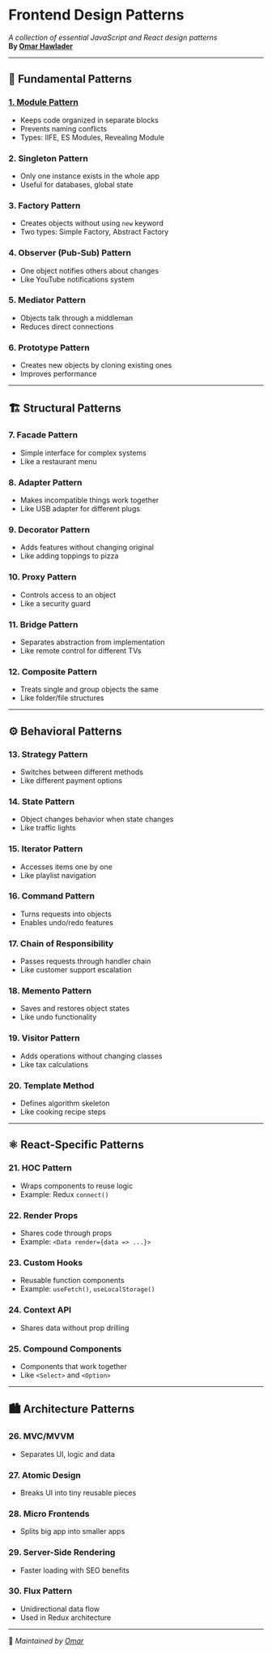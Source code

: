 # Frontend Design Patterns  
*A collection of essential JavaScript and React design patterns*  
**By [Omar Hawlader](https://github.com/omorhawlader)**  

---

## 🧩 Fundamental Patterns  

### [1. **Module Pattern**](patterns/01-module-pattern/README.md)  
- Keeps code organized in separate blocks  
- Prevents naming conflicts  
- Types: IIFE, ES Modules, Revealing Module  

### 2. **Singleton Pattern**  
- Only one instance exists in the whole app  
- Useful for databases, global state  

### 3. **Factory Pattern**  
- Creates objects without using `new` keyword  
- Two types: Simple Factory, Abstract Factory  

### 4. **Observer (Pub-Sub) Pattern**  
- One object notifies others about changes  
- Like YouTube notifications system  

### 5. **Mediator Pattern**  
- Objects talk through a middleman  
- Reduces direct connections  

### 6. **Prototype Pattern**  
- Creates new objects by cloning existing ones  
- Improves performance  

---

## 🏗 Structural Patterns  

### 7. **Facade Pattern**  
- Simple interface for complex systems  
- Like a restaurant menu  

### 8. **Adapter Pattern**  
- Makes incompatible things work together  
- Like USB adapter for different plugs  

### 9. **Decorator Pattern**  
- Adds features without changing original  
- Like adding toppings to pizza  

### 10. **Proxy Pattern**  
- Controls access to an object  
- Like a security guard  

### 11. **Bridge Pattern**  
- Separates abstraction from implementation  
- Like remote control for different TVs  

### 12. **Composite Pattern**  
- Treats single and group objects the same  
- Like folder/file structures  

---

## ⚙ Behavioral Patterns  

### 13. **Strategy Pattern**  
- Switches between different methods  
- Like different payment options  

### 14. **State Pattern**  
- Object changes behavior when state changes  
- Like traffic lights  

### 15. **Iterator Pattern**  
- Accesses items one by one  
- Like playlist navigation  

### 16. **Command Pattern**  
- Turns requests into objects  
- Enables undo/redo features  

### 17. **Chain of Responsibility**  
- Passes requests through handler chain  
- Like customer support escalation  

### 18. **Memento Pattern**  
- Saves and restores object states  
- Like undo functionality  

### 19. **Visitor Pattern**  
- Adds operations without changing classes  
- Like tax calculations  

### 20. **Template Method**  
- Defines algorithm skeleton  
- Like cooking recipe steps  

---

## ⚛ React-Specific Patterns  

### 21. **HOC Pattern**  
- Wraps components to reuse logic  
- Example: Redux `connect()`  

### 22. **Render Props**  
- Shares code through props  
- Example: `<Data render={data => ...}>`  

### 23. **Custom Hooks**  
- Reusable function components  
- Example: `useFetch()`, `useLocalStorage()`  

### 24. **Context API**  
- Shares data without prop drilling  

### 25. **Compound Components**  
- Components that work together  
- Like `<Select>` and `<Option>`  

---

## 🏙 Architecture Patterns  

### 26. **MVC/MVVM**  
- Separates UI, logic and data  

### 27. **Atomic Design**  
- Breaks UI into tiny reusable pieces  

### 28. **Micro Frontends**  
- Splits big app into smaller apps  

### 29. **Server-Side Rendering**  
- Faster loading with SEO benefits  

### 30. **Flux Pattern**  
- Unidirectional data flow  
- Used in Redux architecture  

---

🔗 *Maintained by [Omar](https://github.com/omorhawlader)*  